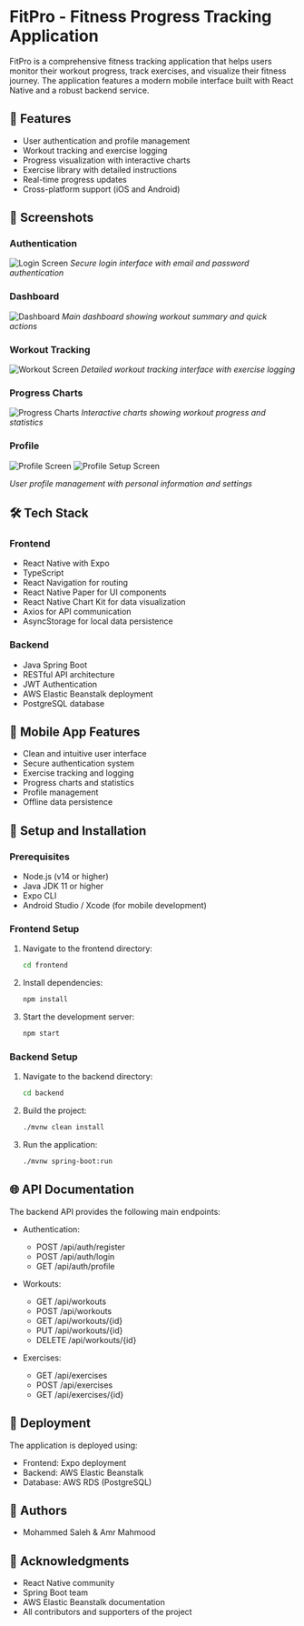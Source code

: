 # FitPro - Fitness Progress Tracking Application

FitPro is a comprehensive fitness tracking application that helps users monitor their workout progress, track exercises, and visualize their fitness journey. The application features a modern mobile interface built with React Native and a robust backend service.

## 🚀 Features

- User authentication and profile management
- Workout tracking and exercise logging
- Progress visualization with interactive charts
- Exercise library with detailed instructions
- Real-time progress updates
- Cross-platform support (iOS and Android)

## 📸 Screenshots

### Authentication
![Login Screen](screenshots/authentication.png)
*Secure login interface with email and password authentication*

### Dashboard
![Dashboard](screenshots/dashboard.png)
*Main dashboard showing workout summary and quick actions*

### Workout Tracking
![Workout Screen](screenshots/workout.png)
*Detailed workout tracking interface with exercise logging*

### Progress Charts
![Progress Charts](screenshots/tracking.png)
*Interactive charts showing workout progress and statistics*

### Profile
![Profile Screen](screenshots/profile.png)
![Profile Setup Screen](screenshots/profileSetup.png)

*User profile management with personal information and settings*

## 🛠️ Tech Stack

### Frontend
- React Native with Expo
- TypeScript
- React Navigation for routing
- React Native Paper for UI components
- React Native Chart Kit for data visualization
- Axios for API communication
- AsyncStorage for local data persistence

### Backend
- Java Spring Boot
- RESTful API architecture
- JWT Authentication
- AWS Elastic Beanstalk deployment
- PostgreSQL database

## 📱 Mobile App Features

- Clean and intuitive user interface
- Secure authentication system
- Exercise tracking and logging
- Progress charts and statistics
- Profile management
- Offline data persistence

## 🔧 Setup and Installation

### Prerequisites
- Node.js (v14 or higher)
- Java JDK 11 or higher
- Expo CLI
- Android Studio / Xcode (for mobile development)

### Frontend Setup
1. Navigate to the frontend directory:
   ```bash
   cd frontend
   ```

2. Install dependencies:
   ```bash
   npm install
   ```

3. Start the development server:
   ```bash
   npm start
   ```

### Backend Setup
1. Navigate to the backend directory:
   ```bash
   cd backend
   ```

2. Build the project:
   ```bash
   ./mvnw clean install
   ```

3. Run the application:
   ```bash
   ./mvnw spring-boot:run
   ```

## 🌐 API Documentation

The backend API provides the following main endpoints:

- Authentication:
  - POST /api/auth/register
  - POST /api/auth/login
  - GET /api/auth/profile

- Workouts:
  - GET /api/workouts
  - POST /api/workouts
  - GET /api/workouts/{id}
  - PUT /api/workouts/{id}
  - DELETE /api/workouts/{id}

- Exercises:
  - GET /api/exercises
  - POST /api/exercises
  - GET /api/exercises/{id}

## 🚀 Deployment

The application is deployed using:
- Frontend: Expo deployment
- Backend: AWS Elastic Beanstalk
- Database: AWS RDS (PostgreSQL)


## 👥 Authors

- Mohammed Saleh & Amr Mahmood

## 🙏 Acknowledgments

- React Native community
- Spring Boot team
- AWS Elastic Beanstalk documentation
- All contributors and supporters of the project
